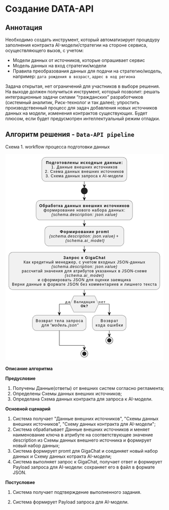 # Создание DATA-API
## Аннотация

Необходимо создать инструмент, который автоматизирует процедуру заполнения контракта AI-модели/стратегии на стороне сервиса, осуществляющего вызов, с учетом:

* Модели данных от источников, которые опрашивает сервис
* Модель данных на вход стратегии/модели
* Правила преобразования данных для подачи на стратегию/модель, например: `дата рождения в возраст`, `адрес в код региона`


Задача открытая, нет ограничений для участников в выборе решения. На выходе должен получиться инструмент, который позволит:
решать интеграционные задачи силами “гражданских” разработчиков (системный аналитик, Риск-технолог и так далее);
упростить производственный процесс для задач добавления новых источников данных на модели, изменения контрактов существующих.
Будет плюсом, если будет предусмотрен интеллектуальный режим отладки.


## Алгоритм решения - `Data-API pipeline`

Схема 1. workflow процесса подготовки данных


![1733767027671](./assets/img/data-api-fabrica-v2.png)

**Описание алгоритма**

**Предусловие**
1. Получены Данные(ответы) от внешних систем согласно регламента;
2. Определены Схемы данных внешних источников;
3. Определана Схема данных контракта для запроса к AI-модели.

**Основной сценарий**
1. Система получает "Данные внешних источников", "Схемы данных внешних источников", "Схему данных контракта для AI-модели";
2. Система обрабатывает Данные внешних источников и меняет наименование ключа в атрибуте на соответствующее значение description из Схемы данных внешнего источника и формирует новый набор данных;
3. Система формирует promt для GigaChat и соединяет новый набор данных и Схему данных котракта AI-модели;
4. Система выполняет запрос к GigaChat, получает ответ и формирует Payload запроса для AI-модели: сохраняет его в файл в формате JSON.

**Постусловие**
1. Система получает подтверждение выполненного задания.


5. Система формирует Payload запроса для AI-модели.